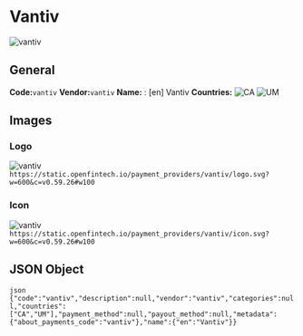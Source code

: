# Vantiv 
![vantiv](https://static.openfintech.io/payment_providers/vantiv/logo.svg?w=600&c=v0.59.26#w100) 
## General 
**Code:**`vantiv` 
**Vendor:**`vantiv` 
**Name:** 
:	[en] Vantiv 
**Countries:** 
![CA](https://cdnjs.cloudflare.com/ajax/libs/flag-icon-css/3.3.0/flags/4x3/CA.svg#w24) 
![UM](https://cdnjs.cloudflare.com/ajax/libs/flag-icon-css/3.3.0/flags/4x3/UM.svg#w24) 
 
## Images 
### Logo 
![vantiv](https://static.openfintech.io/payment_providers/vantiv/logo.svg?w=600&c=v0.59.26#w100) 
``` https://static.openfintech.io/payment_providers/vantiv/logo.svg?w=600&c=v0.59.26#w100 ``` 
### Icon 
![vantiv](https://static.openfintech.io/payment_providers/vantiv/icon.svg?w=600&c=v0.59.26#w100) 
``` https://static.openfintech.io/payment_providers/vantiv/icon.svg?w=600&c=v0.59.26#w100 ``` 
## JSON Object 
```json {"code":"vantiv","description":null,"vendor":"vantiv","categories":null,"countries":["CA","UM"],"payment_method":null,"payout_method":null,"metadata":{"about_payments_code":"vantiv"},"name":{"en":"Vantiv"}} ``` 
